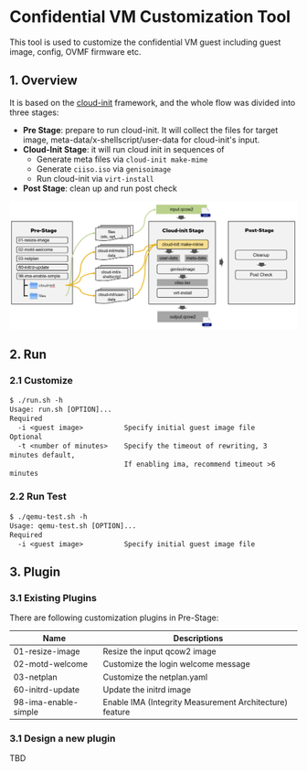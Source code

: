 # Confidential VM Customization Tool

This tool is used to customize the confidential VM guest including guest image,
config, OVMF firmware etc.

## 1. Overview
It is based on the [cloud-init](https://cloudinit.readthedocs.io/en/latest/)
framework, and the whole flow was divided into three stages:

- **Pre Stage**: prepare to run cloud-init. It will collect the files for target
  image, meta-data/x-shellscript/user-data for cloud-init's input.
- **Cloud-Init Stage**: it will run cloud init in sequences of
  - Generate meta files via `cloud-init make-mime`
  - Generate `ciiso.iso` via `genisoimage`
  - Run cloud-init via `virt-install`
- **Post Stage**: clean up and run post check

![](/docs/cvm-image-rewriter-flow.png)

## 2. Run

### 2.1 Customize

```
$ ./run.sh -h
Usage: run.sh [OPTION]...
Required
  -i <guest image>          Specify initial guest image file
Optional
  -t <number of minutes>    Specify the timeout of rewriting, 3 minutes default,
                            If enabling ima, recommend timeout >6 minutes
```

### 2.2 Run Test

```
$ ./qemu-test.sh -h
Usage: qemu-test.sh [OPTION]...
Required
  -i <guest image>          Specify initial guest image file
```

## 3. Plugin

### 3.1 Existing Plugins

There are following customization plugins in Pre-Stage:

| Name | Descriptions |
| ---- | ------------ |
| 01-resize-image | Resize the input qcow2 image |
| 02-motd-welcome | Customize the login welcome message |
| 03-netplan | Customize the netplan.yaml |
| 60-initrd-update | Update the initrd image |
| 98-ima-enable-simple | Enable IMA (Integrity Measurement Architecture) feature |

### 3.1 Design a new plugin

TBD